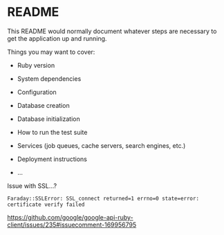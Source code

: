 # README

This README would normally document whatever steps are necessary to get the
application up and running.

Things you may want to cover:

* Ruby version

* System dependencies

* Configuration

* Database creation

* Database initialization

* How to run the test suite

* Services (job queues, cache servers, search engines, etc.)

* Deployment instructions

* ...

Issue with SSL...?

`Faraday::SSLError: SSL_connect returned=1 errno=0 state=error: certificate verify failed`

https://github.com/google/google-api-ruby-client/issues/235#issuecomment-169956795
